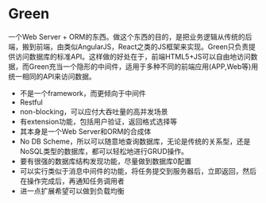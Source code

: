 # Green
一个Web Server + ORM的东西。做这个东西的目的，是把业务逻辑从传统的后端，搬到前端，由类似AngularJS，React之类的JS框架来实现。Green只负责提供访问数据库的标准API。这样做的好处在于，前端HTML5+JS可以自由地访问数据，而Green充当一个隐形的中间件，适用于多种不同的前端应用(APP,Web等)用统一相同的API来访问数据。

- 不是一个framework，而更倾向于中间件
- Restful
- non-blocking，可以应付大吞吐量的高并发场景
- 有extension功能，包括用户验证，返回格式选择等
- 其本身是一个Web Server和ORM的合成体
- No DB Scheme，所以可以随意地查询数据库，无论是传统的关系型，还是NoSQL类型的数据库，都可以轻松地进行GRUD操作。
- 要有很强的数据库结构发现功能，尽量做到数据库0配置
- 可以实行类似于消息中间件的功能，将任务提交到服务器后，立即返回，然后在操作完成后，再通知任务调用者
- 进一点扩展希望可以做到负载均衡
